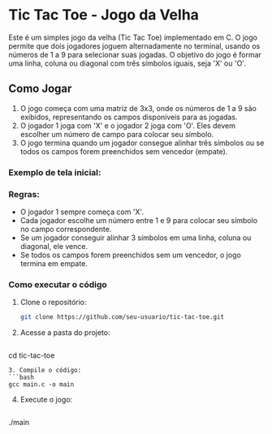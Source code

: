 # Tic Tac Toe - Jogo da Velha

Este é um simples jogo da velha (Tic Tac Toe) implementado em C. O jogo permite que dois jogadores joguem alternadamente no terminal, usando os números de 1 a 9 para selecionar suas jogadas. O objetivo do jogo é formar uma linha, coluna ou diagonal com três símbolos iguais, seja 'X' ou 'O'.

## Como Jogar

1. O jogo começa com uma matriz de 3x3, onde os números de 1 a 9 são exibidos, representando os campos disponíveis para as jogadas.
2. O jogador 1 joga com 'X' e o jogador 2 joga com 'O'. Eles devem escolher um número de campo para colocar seu símbolo.
3. O jogo termina quando um jogador consegue alinhar três símbolos ou se todos os campos forem preenchidos sem vencedor (empate).

### Exemplo de tela inicial:

### Regras:

- O jogador 1 sempre começa com 'X'.
- Cada jogador escolhe um número entre 1 e 9 para colocar seu símbolo no campo correspondente.
- Se um jogador conseguir alinhar 3 símbolos em uma linha, coluna ou diagonal, ele vence.
- Se todos os campos forem preenchidos sem um vencedor, o jogo termina em empate.

### Como executar o código

1. Clone o repositório:
   ```bash
   git clone https://github.com/seu-usuario/tic-tac-toe.git
   ```
2. Acesse a pasta do projeto:
   ```bash
cd tic-tac-toe
   ```
3. Compile o código:
   ```bash
gcc main.c -o main
   ```
4. Execute o jogo:
   ```bash
./main
   ```

